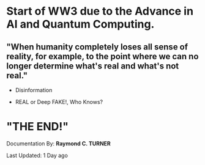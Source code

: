 # Start of WW3 due to the Advance in AI and Quantum Computing.

## "When humanity completely loses all sense of reality, for example, to the point where we can no longer determine what's real and what's not real."

*  Disinformation

* REAL or Deep FAKE!, Who Knows?

# "THE END!"


Documentation By: **Raymond C. TURNER**

Last Updated: 1 Day ago